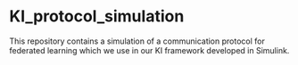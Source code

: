 # KI_protocol_simulation
This repository contains a simulation of a communication protocol for federated learning which we use in our KI framework developed in Simulink.
